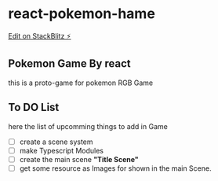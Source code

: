# react-pokemon-hame

[Edit on StackBlitz ⚡️](https://stackblitz.com/edit/react-pokemon-game)

## Pokemon Game By react

this is a proto-game for pokemon RGB Game

## To DO List

here the list of upcomming things to add in Game  

- [ ]  create a scene system
  - [ ]  make Typescript Modules
- [ ]  create the main scene **"Title Scene"**
  - [ ]  get some resource as Images for shown in the main Scene.